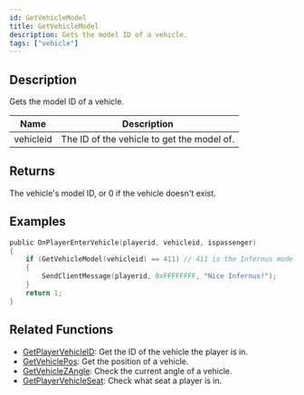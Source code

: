 ```yaml
---
id: GetVehicleModel
title: GetVehicleModel
description: Gets the model ID of a vehicle.
tags: ["vehicle"]
---
```


## Description

Gets the model ID of a vehicle.

| Name      | Description                                |
| --------- | ------------------------------------------ |
| vehicleid | The ID of the vehicle to get the model of. |

## Returns

The vehicle's model ID, or 0 if the vehicle doesn't exist.

## Examples

```c
public OnPlayerEnterVehicle(playerid, vehicleid, ispassenger)
{
    if (GetVehicleModel(vehicleid) == 411) // 411 is the Infernus model
    {
        SendClientMessage(playerid, 0xFFFFFFFF, "Nice Infernus!");
    }
    return 1;
}
```

## Related Functions

- [GetPlayerVehicleID](GetPlayerVehicleID.md): Get the ID of the vehicle the player is in.
- [GetVehiclePos](GetVehiclePos.md): Get the position of a vehicle.
- [GetVehicleZAngle](GetVehicleZAngle.md): Check the current angle of a vehicle.
- [GetPlayerVehicleSeat](GetPlayerVehicleSeat.md): Check what seat a player is in.

